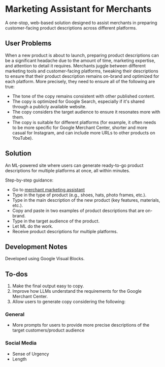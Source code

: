 # Marketing Assistant for Merchants

A one-stop, web-based solution designed to assist merchants in preparing customer-facing product descriptions across different platforms.

## User Problems

When a new product is about to launch, preparing product descriptions can be a significant headache due to the amount of time, marketing expertise, and attention to detail it requires. Merchants juggle between different marketing tools and customer-facing platforms, tweaking their descriptions to ensure that their product description remains on-brand and optimized for each platform. More precisely, they need to ensure all of the following are true:
- The tone of the copy remains consistent with other published content.
- The copy is optimized for Google Search, especially if it's shared through a publicly available website.
- The copy considers the target audience to ensure it resonates more with them.
- The copy is suitable for different platforms (for example, it often needs to be more specific for Google Merchant Center, shorter and more casual for Instagram, and can include more URLs to other products on YouTube).

## Solution

An ML-powered site where users can generate ready-to-go product descriptions for multiple platforms at once, all within minutes. 

Step-by-step guidance:
- Go to [merchant marketing assistant](https://visualblocks.withgoogle.com/#/demo?project_json=https://raw.githubusercontent.com/kari1358/marketingassistant/main/ml_powered_marketing_assistant_generate_the_product_descriptions_for_your_new_products_in_minutes.json)
- Type in the type of product (e.g., shoes, hats, photo frames, etc.).
- Type in the main description of the new product (key features, materials, etc.).
- Copy and paste in two examples of product descriptions that are on-brand.
- Type in the target audience of the product.
- Let ML do the work.
- Receive product descriptions for multiple platforms.

## Development Notes

Developed using Google Visual Blocks.

## To-dos

1. Make the final output easy to copy.
2. Improve how LLMs understand the requirements for the Google Merchant Center.
3. Allow users to generate copy considering the following:

### General
- More prompts for users to provide more precise descriptions of the target customers/product audience

### Social Media
- Sense of Urgency
- Length
